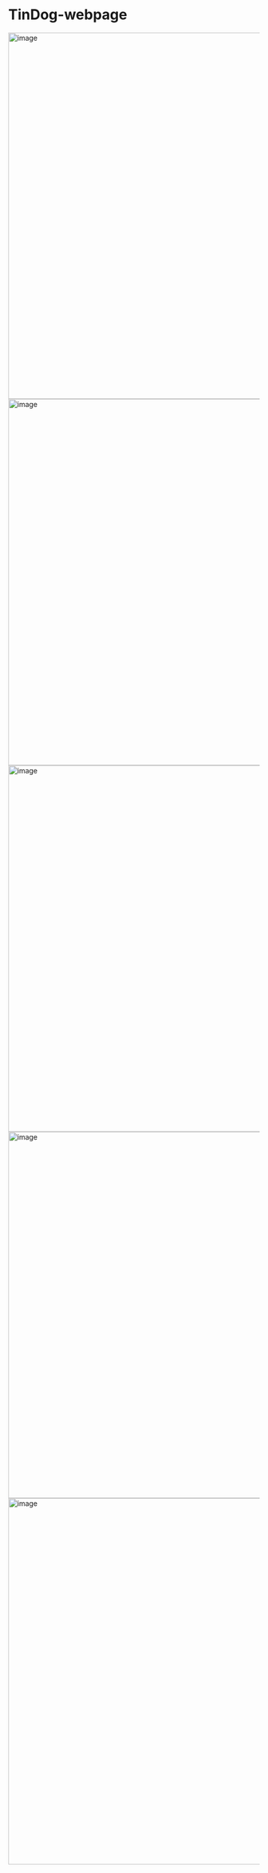 # TinDog-webpage
<img width="733" alt="image" src="https://user-images.githubusercontent.com/80086829/175817766-ee8f624e-17c0-49b3-a76f-8461ade51bf6.png">
<img width="733" alt="image" src="https://user-images.githubusercontent.com/80086829/175817831-0635e253-c8bf-4ca9-9bfc-88c7483aa171.png">
<img width="733" alt="image" src="https://user-images.githubusercontent.com/80086829/175817885-0cbd904b-29ba-4c48-bd59-e62869c772a7.png">
<img width="733" alt="image" src="https://user-images.githubusercontent.com/80086829/175817916-979684b6-e635-4345-bca0-698fba5c07e5.png">
<img width="733" alt="image" src="https://user-images.githubusercontent.com/80086829/175817966-fd2eace3-dabe-4e45-95e3-a44012d5e421.png">

